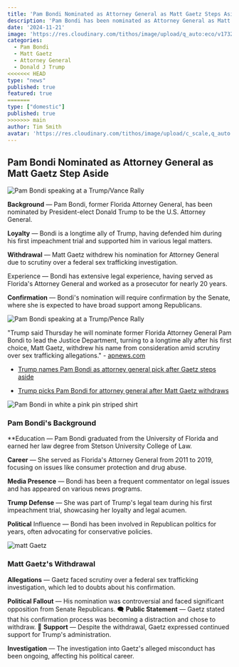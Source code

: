 ```yaml
---
title: 'Pam Bondi Nominated as Attorney General as Matt Gaetz Steps Aside'
description: 'Pam Bondi has been nominated as Attorney General as Matt Gaetz Steps Aside'
date: '2024-11-21'
image: 'https://res.cloudinary.com/tithos/image/upload/q_auto:eco/v1732248824/pam-bondi-5_glzjpr.avif'
categories:
  - Pam Bondi
  - Matt Gaetz
  - Attorney General
  - Donald J Trump
<<<<<<< HEAD
type: "news"
published: true
featured: true
=======
type: ["domestic"]
published: true
>>>>>>> main
author: Tim Smith
avatar: 'https://res.cloudinary.com/tithos/image/upload/c_scale,q_auto:eco,w_1200/v1732248824/pam-bondi-4_m69mj7.avif'
---
```


<script>
  import { ExternalLink, Image } from '../lib';
</script>

## Pam Bondi Nominated as Attorney General as Matt Gaetz Step Aside

<Image
  src='https://res.cloudinary.com/tithos/image/upload/c_scale,q_auto:eco,w_1200/v1732248824/pam-bondi-4_m69mj7.avif'
  alt='Pam Bondi speaking at a Trump/Vance Rally'
/>

**Background** — Pam Bondi, former Florida Attorney General, has been nominated by President-elect Donald Trump to be the U.S. Attorney General.

**Loyalty** — Bondi is a longtime ally of Trump, having defended him during his first impeachment trial and supported him in various legal matters.

**Withdrawal** — Matt Gaetz withdrew his nomination for Attorney General due to scrutiny over a federal sex trafficking investigation.

Experience — Bondi has extensive legal experience, having served as Florida's Attorney General and worked as a prosecutor for nearly 20 years.

**Confirmation** — Bondi's nomination will require confirmation by the Senate, where she is expected to have broad support among Republicans.

<Image
  src='https://res.cloudinary.com/tithos/image/upload/c_scale,q_auto:eco,w_1200/v1732248824/pam-bondi-5_glzjpr.avif'
  alt='Pam Bondi speaking at a Trump/Pence Rally'
/>

"Trump said Thursday he will nominate former Florida Attorney General Pam Bondi to lead the Justice Department, turning to a longtime ally after his first choice, Matt Gaetz, withdrew his name from consideration amid scrutiny over sex trafficking allegations." - [apnews.com](https://apnews.com/article/gaetz-trump-fbi-justice-department-248b46ba0c882dd46d661568e8bd3bd7)

- [Trump names Pam Bondi as attorney general pick after Gaetz steps aside](https://www.theguardian.com/us-news/2024/nov/21/trump-attorney-general-pick-pam-bondi)

- [Trump picks Pam Bondi for attorney general after Matt Gaetz withdraws](https://www.cnn.com/politics/live-news/trump-transition-news-11-21-24/index.html)

<Image
  src='https://res.cloudinary.com/tithos/image/upload/c_scale,q_auto:eco,w_1200/v1732248824/pam-bondi-3_wkx072.avif'
  alt='Pam Bondi in white a pink pin striped shirt'
/>

### Pam Bondi's Background

**Education — Pam Bondi graduated from the University of Florida and earned her law degree from Stetson University College of Law.

**Career** — She served as Florida's Attorney General from 2011 to 2019, focusing on issues like consumer protection and drug abuse.

**Media Presence** — Bondi has been a frequent commentator on legal issues and has appeared on various news programs.

**Trump Defense** — She was part of Trump's legal team during his first impeachment trial, showcasing her loyalty and legal acumen.

**Political** Influence — Bondi has been involved in Republican politics for years, often advocating for conservative policies.

<Image
  src='https://res.cloudinary.com/tithos/image/upload/c_scale,q_auto:eco,w_1200/v1732250578/matt_gaetz_r0cf11.avif'
  alt='matt Gaetz'
/>

### Matt Gaetz's Withdrawal

**Allegations** — Gaetz faced scrutiny over a federal sex trafficking investigation, which led to doubts about his confirmation.

**Political Fallout** — His nomination was controversial and faced significant opposition from Senate Republicans.
🗨️
**Public Statement** — Gaetz stated that his confirmation process was becoming a distraction and chose to withdraw.
🤝
**Support** — Despite the withdrawal, Gaetz expressed continued support for Trump's administration.

**Investigation** — The investigation into Gaetz's alleged misconduct has been ongoing, affecting his political career.